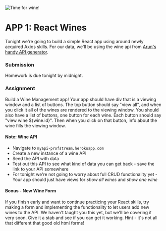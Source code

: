 ![Time for wine!](https://i.giphy.com/536KIvytx4AO4.gif)


# APP 1: React Wines
Tonight we're going to build a simple React app using around newly acquired Axios skills. For our data, we'll be using the wine api from [Arun's handy API generator](http://myapi-profstream.herokuapp.com/).



### Submission
Homework is due tonight by midnight.

### Assignment
Build a Wine Management app!  Your app should have div that is a viewing window and a list of buttons.  The top button should say "view all", and when you click it all of the wines are rendered to the viewing window.  You should also have a list of buttons, one button for each wine.  Each button should say "view wine ${wine.id}".  Then when you click on that button, info about the wine fills the viewing window.


#### Note: Wine API
* Navigate to `myapi-profstream.herokuapp.com`
* Create a new instance of a wine API
* Seed the API with data
* Test out this API to see what kind of data you can get back - save the link to your API somewhere
* For tonight we're not going to worry about full CRUD functionality yet - Your app should just have views for *show all wines* and *show one wine*



#### Bonus - New Wine Form
If you finish early and want to continue practicing your React skills, try making a form and implementing the functionality to let users add new wines to the API.  We haven't taught you this yet, but we'll be covering it very soon.  Give it a stab and see if you can get it working.  Hint - it's not all that different that good old html forms!

